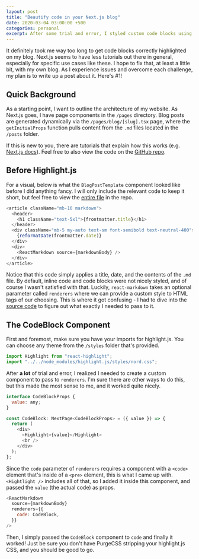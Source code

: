 ```yaml
---
layout: post
title: "Beautify code in your Next.js blog"
date: 2020-03-04 03:00:00 +500
categories: personal
excerpt: After some trial and error, I styled custom code blocks using Highlight.js and  TailwindCSS
---
```


It definitely took me way too long to get code blocks correctly highlighted on my blog. Next.js seems to have less tutorials out there in general, especially for specific use cases like these. I hope to fix that, at least a little bit, with my own blog. As I experience issues and overcome each challenge, my plan is to write up a post about it. Here's #1!

## Quick Background

As a starting point, I want to outline the architecture of my website. As Next.js goes, I have page components in the `/pages` directory. Blog posts are generated dynamically via the `/pages/blog/[slug].tsx` page, where the `getInitialProps` function pulls content from the `.md` files located in the `/posts` folder.

If this is new to you, there are tutorials that explain how this works (e.g. [Next.js docs](https://nextjs.org/learn/basics/create-dynamic-pages)). Feel free to also view the code on the [GitHub repo](https://github.com/perryraskin/raskin.me).

## Before Highlight.js

For a visual, below is what the `BlogPostTemplate` component looked like before I did anything fancy. I will only include the relevant code to keep it short, but feel free to view the [entire file](https://github.com/perryraskin/raskin.me/blob/master/pages/blog/%5Bslug%5D.tsx) in the repo.

```javascript
<article className="mb-10 markdown">
  <header>
    <h1 className="text-5xl">{frontmatter.title}</h1>
  </header>
  <div className="mb-5 my-auto text-sm font-semibold text-neutral-400">
    {reformatDate(frontmatter.date)}
  </div>
  <div>
    <ReactMarkdown source={markdownBody} />
  </div>
</article>
```

Notice that this code simply applies a title, date, and the contents of the `.md` file. By default, inline code and code blocks were not nicely styled, and of course I wasn't satisfied with that. Luckily, `react-markdown` takes an optional parameter called `renderers` where we can provide a custom style to HTML tags of our choosing. This is where it got confusing - I had to dive into the [source code](https://github.com/rexxars/react-markdown/blob/master/src/renderers.js) to figure out what exactly I needed to pass to it.

## The CodeBlock Component

First and foremost, make sure you have your imports for highlight.js. You can choose any theme from the `/styles` folder that's provided.

```javascript
import Highlight from "react-highlight";
import "../../node_modules/highlight.js/styles/nord.css";
```

After **a lot** of trial and error, I realized I needed to create a custom component to pass to `renderers`. I'm sure there are other ways to do this, but this made the most sense to me, and it worked quite nicely.

```javascript
interface CodeBlockProps {
  value: any;
}

const CodeBlock: NextPage<CodeBlockProps> = ({ value }) => {
  return (
    <div>
      <Highlight>{value}</Highlight>
      <br />
    </div>
  );
};
```

Since the `code` parameter of `renderers` requires a component with a `<code>` element that's inside of a `<pre>` element, this is what I came up with. `<Hightlight />` includes all of that, so I added it inside this component, and passed the `value` (the actual code) as props.

```javascript
<ReactMarkdown
  source={markdownBody}
  renderers={{
    code: CodeBlock,
  }}
/>
```

Then, I simply passed the `CodeBlock` component to `code` and finally it worked! Just be sure you don't have PurgeCSS stripping your highlight.js CSS, and you should be good to go.
